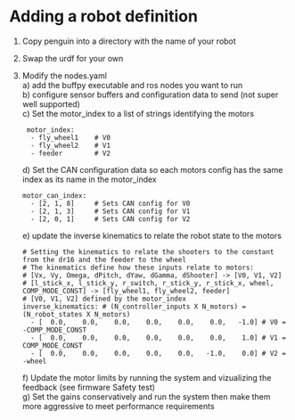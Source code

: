 # Adding a robot definition

1. Copy penguin into a directory with the name of your robot
2. Swap the urdf for your own
3. Modify the nodes.yaml \
    a) add the buffpy executable and ros nodes you want to run \
    b) configure sensor buffers and configuration data to send (not super well supported) \
    c) Set the motor_index to a list of strings identifying the motors 
    
        motor_index:
         - fly_wheel1    # V0
         - fly_wheel2    # V1
         - feeder        # V2
          
    d) Set the CAN configuration data so each motors config has the same index as its name in the motor_index
    
       motor_can_index:
         - [2, 1, 8]     # Sets CAN config for V0
         - [2, 1, 3]     # Sets CAN config for V1
         - [2, 0, 1]     # Sets CAN config for V2
        
    e) update the inverse kinematics to relate the robot state to the motors
       
       # Setting the kinematics to relate the shooters to the constant from the dr16 and the feeder to the wheel
       # The kinematics define how these inputs relate to motors:
       # [Vx, Vy, Omega, dPitch, dYaw, dGamma, dShooter] -> [V0, V1, V2]
       # [l_stick_x, l_stick_y, r_switch, r_stick_y, r_stick_x, wheel, COMP_MODE_CONST] -> [fly_wheel1, fly_wheel2, feeder]
       # [V0, V1, V2] defined by the motor_index
       inverse_kinematics: # (N_controller_inputs X N_motors) = (N_robot_states X N_motors)
         - [  0.0,    0.0,    0.0,    0.0,    0.0,    0.0,   -1.0] # V0 = -COMP_MODE_CONST
         - [  0.0,    0.0,    0.0,    0.0,    0.0,    0.0,    1.0] # V1 =  COMP_MODE_CONST
         - [  0.0,    0.0,    0.0,    0.0,    0.0,   -1.0,    0.0] # V2 =  -wheel
    f) Update the motor limits by running the system and vizualizing the feedback (see firmware Safety test) \
    g) Set the gains conservatively and run the system then make them more aggressive to meet performance requirements
